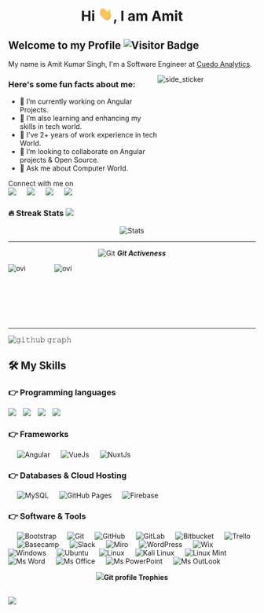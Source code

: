 <h1 align="center">Hi <img src="https://raw.githubusercontent.com/ABSphreak/ABSphreak/master/gifs/Hi.gif" width="30px">, I am Amit </h1>

## Welcome to my Profile ![Visitor Badge](https://visitor-badge.laobi.icu/badge?page_id=amit-kr-singh)


My name is Amit Kumar Singh, I'm a Software Engineer at [Cuedo Analytics](https://cuedo.in/). 

<img align="right" width=200px height=200px alt="side_sticker" src="https://media.giphy.com/media/TEnXkcsHrP4YedChhA/giphy.gif" />

<h3> Here's some fun facts about me: </h3>


- 🔭 I’m currently working on Angular Projects.
- 🏢 I’m also learning and enhancing my skills in tech world.
- 🌱 I've 2+ years of work experience in tech World.
- 👯 I’m looking to collaborate on Angular projects & Open Source.
- 💬 Ask me about Computer World.

<p>Connect with me on
<br>
<a target="_blank" href="https://www.linkedin.com/in/amit-kumar-singh-258a58199/"><img src="https://img.shields.io/badge/-LinkedIn-0077B5?style=for-the-badge&logo=Linkedin&logoColor=white"></img></a>
&emsp;
<a target="_blank" href="https://twitter.com/Amit_Singh_Aksh"><img src="https://img.shields.io/badge/-Twitter-1DA1F2?style=for-the-badge&logo=Twitter&logoColor=white"></img></a>
&emsp;
<a target="_blank" href="mailto:amit16.jsr@gmail.com"><img src="https://img.shields.io/badge/-Gmail-D14836?style=for-the-badge&logo=Gmail&logoColor=white"></img></a>
&emsp;
<a target="_blank" href="https://github.com/amit-kr-singh"><img src="https://img.shields.io/badge/GitHub-181717.svg?style=for-the-badge&logo=GitHub&logoColor=white"></img></a>




### 🔥 Streak Stats <img src="https://media.giphy.com/media/iY8CRBdQXODJSCERIr/giphy.gif" width="30px">&nbsp;
<p align="center"><img src="https://github-readme-stats.vercel.app/api?username=amit-kr-singh&theme=gruvbox" alt="Stats"  /></p>


<hr>
<p align="center">
 <img src="https://media.giphy.com/media/W5eoZHPpUx9sapR0eu/giphy.gif" width="30px" alt="Git"/>&nbsp;<i><b>Git Activeness</b></i></p>
 
 
 <p><img align="left" src="https://github-readme-stats.vercel.app/api/top-langs?username=amit-kr-singh&show_icons=true&locale=en&layout=compact&theme=gruvbox" alt="ovi" /></p>
<p>&nbsp;<img align="right" src="https://github-readme-stats.vercel.app/api?username=amit-kr-singh&show_icons=true&locale=en&theme=gruvbox" alt="ovi" width="410" /></p>
<br><br><br><br><br>
<hr>



![𝚐𝚒𝚝𝚑𝚞𝚋 𝚐𝚛𝚊𝚙𝚑](https://activity-graph.herokuapp.com/graph?username=amit-kr-singh&theme=gruvbox&hide_border=true&area=true)


## 🛠️ My Skills
### 👉 Programming languages
<p align="left"> 
  
![](https://img.shields.io/badge/-HTML5-E34F26?style=flat-square&logo=html5&logoColor=white)&emsp;![](https://img.shields.io/badge/-CSS3-1572B6?style=flat-square&logo=css3)&emsp;![](https://img.shields.io/badge/Scss-CC6699?style=for-the-badge&logo=scss&logoColor=white)&emsp;![](https://img.shields.io/badge/-JavaScript-black?style=flat-square&logo=javascript)
</p>


### 👉 Frameworks
<p align="left"> 
 &emsp;
  <img alt="Angular" src="https://img.shields.io/badge/Angular-DD0031?style=for-the-badge&logo=angular&logoColor=white"/>
  &emsp;
  <img alt="VueJs" src="https://img.shields.io/badge/Vue.js-4FC08D.svg?style=for-the-badge&logo=vuedotjs&logoColor=white">
  &emsp; 
  <img alt="NuxtJs" src="https://img.shields.io/badge/Nuxt.js-00DC82.svg?style=for-the-badge&logo=nuxtdotjs&logoColor=white">
  &emsp;
</p>


### 👉 Databases & Cloud Hosting
<p align="left">
 &emsp;
  <img alt="MySQL" src="https://img.shields.io/badge/MySQL-4479A1.svg?style=for-the-badge&logo=MySQL&logoColor=white">
  &emsp;
  <img alt="GitHub Pages" src="https://img.shields.io/badge/GitHub%20Pages-222222.svg?style=for-the-badge&logo=GitHub-Pages&logoColor=white">
  &emsp;
  <img alt="Firebase" src ="https://img.shields.io/badge/firebase-ffca28?style=for-the-badge&logo=firebase&logoColor=black">
  &emsp;
</p>


 ### 👉 Software & Tools

<p align="left">
  &emsp;
   <img alt="Bootstrap" src="https://img.shields.io/badge/Bootstrap-7952B3.svg?style=for-the-badge&logo=Bootstrap&logoColor=white">
   &emsp;
   <img alt="Git" src="https://img.shields.io/badge/Git-F05032.svg?style=for-the-badge&logo=Git&logoColor=white">
   &emsp;
   <img alt="GitHub" src="https://img.shields.io/badge/GitHub-181717.svg?style=for-the-badge&logo=GitHub&logoColor=white">
   &emsp;
   <img alt="GitLab" src="https://img.shields.io/badge/GitLab-FC6D26.svg?style=for-the-badge&logo=GitLab&logoColor=white">
   &emsp;
   <img alt="Bitbucket" src="https://img.shields.io/badge/Bitbucket-0052CC.svg?style=for-the-badge&logo=Bitbucket&logoColor=white">
   &emsp;
   <img alt="Trello" src="https://img.shields.io/badge/Trello-0052CC.svg?style=for-the-badge&logo=Trello&logoColor=white">
   &emsp;
   <img alt="Basecamp" src="https://img.shields.io/badge/Basecamp-1D2D35.svg?style=for-the-badge&logo=Basecamp&logoColor=white">
   &emsp;
   <img alt="Slack" src="https://img.shields.io/badge/Slack-4A154B.svg?style=for-the-badge&logo=Slack&logoColor=white">
   &emsp;
   <img alt="Miro" src="https://img.shields.io/badge/Miro-050038.svg?style=for-the-badge&logo=Miro&logoColor=white">
   &emsp;
   <img alt="WordPress" src="https://img.shields.io/badge/WordPress-21759B.svg?style=for-the-badge&logo=WordPress&logoColor=white">
   &emsp;
   <img alt="Wix" src="https://img.shields.io/badge/Wix-0C6EFC.svg?style=for-the-badge&logo=Wix&logoColor=white">
   &emsp;
   <img alt="Windows" src="https://img.shields.io/badge/Windows-0078D6.svg?style=for-the-badge&logo=Windows&logoColor=white">
   &emsp;
   <img alt="Ubuntu" src="https://img.shields.io/badge/Ubuntu-E95420.svg?style=for-the-badge&logo=Ubuntu&logoColor=white">
   &emsp;
   <img alt="Linux" src="https://img.shields.io/badge/Linux-FCC624.svg?style=for-the-badge&logo=Linux&logoColor=black">
   &emsp;
   <img alt="Kali Linux" src="https://img.shields.io/badge/Kali%20Linux-557C94.svg?style=for-the-badge&logo=Kali-Linux&logoColor=white">
   &emsp;
   <img alt="Linux Mint" src="https://img.shields.io/badge/Linux%20Mint-87CF3E.svg?style=for-the-badge&logo=Linux-Mint&logoColor=white">
   &emsp;
   <img alt="Ms Word" src="https://img.shields.io/badge/Microsoft%20Word-2B579A.svg?style=for-the-badge&logo=Microsoft-Word&logoColor=white">
   &emsp;
   <img alt="Ms Office" src="https://img.shields.io/badge/Microsoft%20Office-D83B01.svg?style=for-the-badge&logo=Microsoft-Office&logoColor=white">
   &emsp;
   <img alt="Ms PowerPoint" src="https://img.shields.io/badge/Microsoft%20PowerPoint-B7472A.svg?style=for-the-badge&logo=Microsoft-PowerPoint&logoColor=white">
   &emsp;
   <img alt="Ms OutLook" src="https://img.shields.io/badge/Microsoft%20Outlook-0078D4.svg?style=for-the-badge&logo=Microsoft-Outlook&logoColor=white">
   &emsp;
</p>


<p align="center"><img src="https://media.giphy.com/media/QaMcXSekUWx7aogAUr/giphy.gif" width="60" /><b>Git profile Trophies</b></h4></p><br>
<img src="https://github-profile-trophy.vercel.app/?username=amit-kr-singh&theme=gruvbox" />





